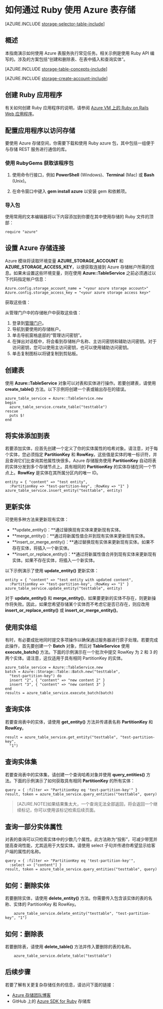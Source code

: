 <properties 
	pageTitle="如何通过 Ruby 使用表存储 | Azure" 
	description="了解如何使用 Azure 中的 Azure 表存储。相关代码示例是使用 Ruby API 编写的。"
	services="storage"
	documentationCenter="ruby"
	authors="tfitzmac"
	manager="wpickett"
	editor=""/>

<tags 
	ms.service="storage" 
	ms.date="02/17/2016"
	wacn.date="04/18/2016"/>


# 如何通过 Ruby 使用 Azure 表存储

[AZURE.INCLUDE [storage-selector-table-include](../includes/storage-selector-table-include.md)]

## 概述

本指南演示如何使用 Azure 表服务执行常见任务。相关示例是使用 Ruby API 编写的。涉及的方案包括“创建和删除表、在表中插入和查询实体”。

[AZURE.INCLUDE [storage-table-concepts-include](../includes/storage-table-concepts-include.md)]

[AZURE.INCLUDE [storage-create-account-include](../includes/storage-create-account-include.md)]

## 创建 Ruby 应用程序

有关如何创建 Ruby 应用程序的说明，请参阅 [Azure VM 上的 Ruby on Rails Web 应用程序](/documentation/articles/virtual-machines-linux-classic-ruby-rails-web-app)。

## 配置应用程序以访问存储

要使用 Azure 存储空间，你需要下载和使用 Ruby azure 包，其中包括一组便于与存储 REST 服务进行通信的库。

### 使用 RubyGems 获取该程序包

1. 使用命令行接口，例如 **PowerShell** (Windows)、**Terminal** (Mac) 或 **Bash** (Unix)。

2. 在命令窗口中键入 **gem install azure** 以安装 gem 和依赖项。

### 导入包

使用常用的文本编辑器将以下内容添加到你要在其中使用存储的 Ruby 文件的顶部：

	require "azure"

## 设置 Azure 存储连接

Azure 模块将读取环境变量 **AZURE_STORAGE_ACCOUNT** 和 **AZURE_STORAGE_ACCESS_KEY**，以便获取连接到 Azure 存储帐户所需的信息。如果未设置这些环境变量，则在使用 **Azure::TableService** 之前必须通过以下代码指定帐户信息：

	Azure.config.storage_account_name = "<your azure storage account>"
	Azure.config.storage_access_key = "<your azure storage access key>"

获取这些值：


从管理门户中的存储帐户中获取这些值：

1. 登录到[管理门户](https://manage.windowsazure.cn)。
2. 导航到要使用的存储帐户。
3. 单击导航窗格底部的“管理访问密钥”。
4. 在弹出对话框中，将会看到存储帐户名称、主访问密钥和辅助访问密钥。对于访问密钥，您可以使用主访问密钥，也可以使用辅助访问密钥。 
5. 单击复制图标以将键复制到剪贴板。

## 创建表

使用 **Azure::TableService** 对象可以对表和实体进行操作。若要创建表，请使用 **create_table()** 方法。以下示例将创建一个表或输出存在的错误。

	azure_table_service = Azure::TableService.new
	begin
	  azure_table_service.create_table("testtable")
	rescue
	  puts $!
	end

## 将实体添加到表

若要添加实体，应首先创建一个定义了你的实体属性的哈希对象。请注意，对于每个实体，您必须指定 **PartitionKey** 和 **RowKey**。这些值是实体的唯一标识符，并且查询它们比查询其他属性快很多。Azure 存储服务使用 **PartitionKey** 自动将表的实体分发到多个存储节点上。具有相同的 **PartitionKey** 的实体存储在同一个节点上。**RowKey** 是实体在其所属分区内的唯一 ID。

	entity = { "content" => "test entity",
	  :PartitionKey => "test-partition-key", :RowKey => "1" }
	azure_table_service.insert_entity("testtable", entity)

## 更新实体

可使用多种方法来更新现有实体：

* **update_entity()：**通过替换现有实体来更新现有实体。
* **merge_entity()：**通过将新属性值合并到现有实体来更新现有实体。
* **insert_or_merge_entity()：**通过替换现有实体来更新现有实体。如果不存在实体，将插入一个新实体。
* **insert_or_replace_entity()：**通过将新属性值合并到现有实体来更新现有实体。如果不存在实体，将插入一个新实体。

以下示例演示了使用 **update_entity()** 更新实体：

	entity = { "content" => "test entity with updated content",
	  :PartitionKey => "test-partition-key", :RowKey => "1" }
	azure_table_service.update_entity("testtable", entity)

对于 **update_entity()** 和 **merge_entity()**，如果要更新的实体不存在，则更新操作将失败。因此，如果您希望存储某个实体而不考虑它是否已存在，则应改用 **insert_or_replace_entity()** 或 **insert_or_merge_entity()**。

## 使用实体组

有时，有必要成批地同时提交多项操作以确保通过服务器进行原子处理。若要完成此操作，首先要创建一个 **Batch** 对象，然后对 **TableService** 使用 **execute_batch()** 方法。下面的示例演示在一个批次中提交 RowKey 为 2 和 3 的两个实体。请注意，这仅适用于具有相同 PartitionKey 的实体。

	azure_table_service = Azure::TableService.new
	batch = Azure::Storage::Table::Batch.new("testtable",
	  "test-partition-key") do
	  insert "2", { "content" => "new content 2" }
	  insert "3", { "content" => "new content 3" }
	end
	results = azure_table_service.execute_batch(batch)

## 查询实体

若要查询表中的实体，请使用 **get_entity()** 方法并传递表名称 **PartitionKey** 和 **RowKey**。

	result = azure_table_service.get_entity("testtable", "test-partition-key",
	  "1")

## 查询实体集

若要查询表中的实体集，请创建一个查询哈希对象并使用 **query_entities()** 方法。下面的示例演示了如何获取具有相同 **PartitionKey** 的所有实体：

	query = { :filter => "PartitionKey eq 'test-partition-key'" }
	result, token = azure_table_service.query_entities("testtable", query)

> [AZURE.NOTE]如果结果集太大，一个查询无法全部返回，将会返回一个继续标记，你可以使用该标记检索后续页面。

## 查询一部分实体属性

对表的查询可以只检索实体中的少数几个属性。此方法称为“投影”，可减少带宽并提高查询性能，尤其适用于大型实体。请使用 select 子句并传递你希望显示给客户端的属性的名称。

	query = { :filter => "PartitionKey eq 'test-partition-key'",
	  :select => ["content"] }
	result, token = azure_table_service.query_entities("testtable", query)

## <a id="how-to-delete-an-entity"></a>如何：删除实体

若要删除实体，请使用 **delete_entity()** 方法。你需要传入包含该实体的表的名称、实体的 PartitionKey 和 RowKey。

		azure_table_service.delete_entity("testtable", "test-partition-key", "1")

## <a id="how-to-delete-a-table"></a>如何：删除表

若要删除表，请使用 **delete_table()** 方法并传入要删除的表的名称。

		azure_table_service.delete_table("testtable")

## <a id="next-steps"></a>后续步骤

若要了解有关更复杂存储任务的信息，请访问下面的链接：

- [Azure 存储团队博客](http://blogs.msdn.com/b/windowsazurestorage/)
- GitHub 上的 [Azure SDK for Ruby](http://github.com/WindowsAzure/azure-sdk-for-ruby) 存储库

<!---HONumber=Mooncake_0411_2016-->